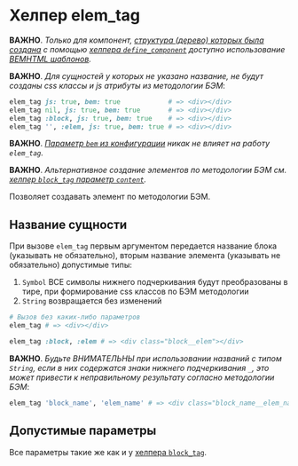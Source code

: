 # Хелпер elem_tag

**ВАЖНО**. *Только для компонент, [структура (дерево) которых была создана](Создание-и-использование-UI-компонент.md) с помощью [хелпера `define_component`](Хелпер-define_component.md) доступно использование [BEMHTML шаблонов](Шаблоны.md).*

**ВАЖНО**. *Для сущностей у которых не указано название, не будут созданы css классы и js атрибуты из методологии БЭМ*:
```ruby
elem_tag js: true, bem: true            # => <div></div>
elem_tag nil, js: true, bem: true       # => <div></div>
elem_tag :block, js: true, bem: true    # => <div></div>
elem_tag '', :elem, js: true, bem: true # => <div></div>
```

**ВАЖНО**. *[Параметр `bem` из конфигурации](Конфигурация.md#%D0%9F%D0%B0%D1%80%D0%B0%D0%BC%D0%B5%D1%82%D1%80-bem) никак не влияет на работу `elem_tag`.*

**ВАЖНО**. *Альтернативное создание элементов по методологии БЭМ см. [хелпер `block_tag` параметр `content`](Хелпер-block_tag.md#%D0%9F%D0%B0%D1%80%D0%B0%D0%BC%D0%B5%D1%82%D1%80-content).*

Позволяет создавать элемент по методологии БЭМ.

## Название сущности

При вызове `elem_tag` первым аргументом передается название блока (указывать не обязательно), вторым название элемента (указывать не обязательно) допустимые типы:
1. `Symbol` ВСЕ символы нижнего подчеркивания будут преобразованы в тире, при формирование css классов по БЭМ методологии
1. `String` возвращается без изменений

```ruby
# Вызов без каких-либо параметров
elem_tag # => <div></div>
```
```ruby
elem_tag :block, :elem # => <div class="block__elem"></div>
```
**ВАЖНО**. *Будьте ВНИМАТЕЛЬНЫ при использовании названий с типом `String`, если в них содержатся знаки нижнего подчеркивания `_`, это может привести к неправильному результату согласно методологии БЭМ*:
```ruby
elem_tag 'block_name', 'elem_name' # => <div class="block_name__elem_name"></div>
```
## Допустимые параметры

Все параметры такие же как и у [хелпера `block_tag`](Хелпер-block_tag.md#%D0%94%D0%BE%D0%BF%D1%83%D1%81%D1%82%D0%B8%D0%BC%D1%8B%D0%B5-%D0%BF%D0%B0%D1%80%D0%B0%D0%BC%D0%B5%D1%82%D1%80%D1%8B).
